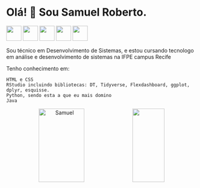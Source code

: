 <link rel="stylesheet" href="https://cdn.jsdelivr.net/gh/devicons/devicon@v2.15.1/devicon.min.css">

# Olá! 👋 Sou Samuel Roberto.

<i class="devicon-html5-plain-wordmark"></i>
<img src="https://cdn.jsdelivr.net/gh/devicons/devicon/icons/html5/html5-original-wordmark.svg" width = 40 heigth = 40 />
<img src="https://cdn.jsdelivr.net/gh/devicons/devicon/icons/css3/css3-original-wordmark.svg" width = 40 heigth = 40/>
<img src="https://cdn.jsdelivr.net/gh/devicons/devicon/icons/rstudio/rstudio-original.svg" width = 40 heigth = 40/>
<img src="https://cdn.jsdelivr.net/gh/devicons/devicon/icons/python/python-original.svg" width = 40 heigth = 40 />
<img src="https://cdn.jsdelivr.net/gh/devicons/devicon/icons/java/java-original-wordmark.svg" width = 40 heigth = 40 />





Sou técnico em Desenvolvimento de Sistemas, e estou cursando tecnologo em análise e desenvolvimento de sistemas na IFPE campus Recife

Tenho conhecimento em:

```
HTML e CSS
RStudio incluindo bibliotecas: DT, Tidyverse, Flexdashboard, ggplot, dplyr, esquisse.
Python, sendo esta a que eu mais domino
Java
```

<div align="center">  
  <img width="49%" height="195px" src="https://github-readme-stats.vercel.app/api?username=Bardo-programador&show_icons=true&count_private=true&hide_border=true&title_color=00bfbf&icon_color=00bfbf&text_color=c9d1d9&bg_color=0d1117" alt=Samuel Roberto de Carvalho Bezerra github stats" /> 
  <img width="41%" height="195px" src="https://github-readme-stats.vercel.app/api/top-langs/?username=Bardo-programador&layout=compact&hide_border=true&title_color=00bfbf&text_color=00bfbf&bg_color=0d1117" />
</div>








<!--
**Bardo-programador/Bardo-programador** is a ✨ _special_ ✨ repository because its `README.md` (this file) appears on your GitHub profile.

Here are some ideas to get you started:

- 🔭 I’m currently working on ...
- 🌱 I’m currently learning ...
- 👯 I’m looking to collaborate on ...
- 🤔 I’m looking for help with ...
- 💬 Ask me about ...
- 📫 How to reach me: ...
- 😄 Pronouns: ...
- ⚡ Fun fact: ...
-->
